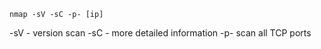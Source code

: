 `nmap -sV -sC -p- [ip]`

-sV - version scan 
-sC - more detailed information
-p- scan all TCP ports


